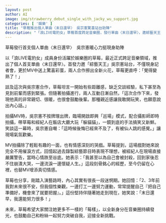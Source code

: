 ```yaml
---
layout: post
author: AI
image: img/strawberry_debut_single_with_jacky_wu_support.jpg
categories: [ '娛樂' ]
title: "草莓推出個人單曲〈末日還早〉 吳宗憲驚喜站台助陣"
description: "「浪LIVE電豹女」草莓首度跨足音樂圈，發行單曲〈末日還早〉，邀綜藝天王吳宗憲現身力挺。兩人在MV裡即興互動，創造趣味火花，也展現情感深刻一面。草莓分享進入演藝圈的迷惘與堅持，盼以全新身分持續突破，與粉絲共同成長。"
---
```

草莓發行首支個人單曲〈末日還早〉　吳宗憲暖心力挺現身助陣

以「浪LIVE電豹女」成員身份活躍於娛樂圈的草莓，最近正式跨足音樂領域，推出了個人首支單曲〈末日還早〉。首發力邀「綜藝天王」吳宗憲站台，不僅現身記者會，更於MV中送上驚喜彩蛋，兩人合作擦出全新火花，草莓更直呼：「覺得變熟了！」

談及這次與吳宗憲合作，草莓坦言一開始有些距離感，缺乏交談經驗，私下甚至為見到前輩而感到緊張。但隨著拍攝進行，兩人互動日漸自然，「這次合作下來，發現他真的非常親切、很暖，也很會鼓勵後輩。那種親近感讓我敢開玩笑，也願意說出內心話。」

拍攝MV時，吳宗憲不按牌理出牌，臨場開啟即興「巡場」模式，配合攝影師即時拍攝，帶草莓和經紀人在飯店大廳大玩「躲貓貓」，一鏡到底的手法搞笑又新鮮。笑談這一幕時，吳宗憲自嘲：「這時候後悔已經來不及了，有被仙人跳的感覺。」讓現場氣氛歡樂。

MV拍攝除了輕鬆有趣的一面，也有情感深刻的哭戲。草莓提到，這場戲對她來說完全不用催淚方式，回憶起過去錄製綜藝節目時表現不理想，被經紀人在現場直接嚴厲警告，當時心情跌至谷底。她表示：「我甚至以為自己會被封殺，回到家後忍不住崩潰大哭，一邊流淚一邊懷疑人生。」這段刻骨銘心的經歷，至今仍留在心裡，也替MV增添真切情感。

草莓也分享，剛踏入演藝路時，內心其實有很長一段迷惘期。她回憶：「2、3年前我對未來很不安，但我個性樂觀，一邊打工一邊努力運動，常常提醒自己『把自己準備好，機會來了就要把握』。」這份堅持伴隨著她走到現在，她笑說：「末日還早，我還能努力很多！」

未來，草莓希望大家關注她更多不一樣的「莓樣」，以全新身分在音樂圈持續發光，也鼓勵自己和粉絲一起努力突破自我，迎接全新挑戰。